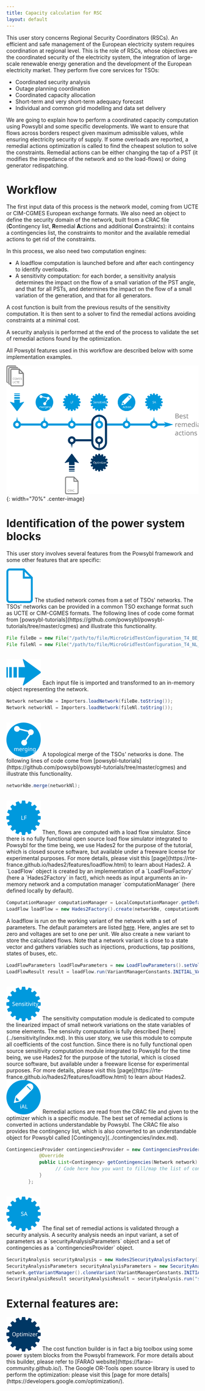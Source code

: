 ```yaml
---
title: Capacity calculation for RSC
layout: default
---
```


This user story concerns Regional Security Coordinators (RSCs). An efficient and safe management of the European electricity system requires coordination at regional level. This is the role of RSCs, whose objectives are the coordinated security of the electricity system, the integration of large-scale renewable energy generation and the development of the European electricity market. They perform five core services for TSOs:

- Coordinated security analysis
- Outage planning coordination
- Coordinated capacity allocation
- Short-term and very short-term adequacy forecast
- Individual and common grid modelling and data set delivery


We are going to explain how to perform a coordinated capacity computation using Powsybl and some specific developments. We want to ensure that flows across borders respect given maximum admissible values, while ensuring electricity security of supply. If some overloads are reported, a remedial actions optimization is called to find the cheapest solution to solve the constraints. Remedial actions can be either changing the tap of a PST (it modifies the impedance of the network and so the load-flows) or doing generator redispatching.

# Workflow

The first input data of this process is the network model, coming from UCTE or CIM-CGMES European exchange formats. We also need an object to define the security domain of the network, built from a CRAC file (**C**ontingency list, **R**emedial **A**ctions and additional **C**onstraints): it contains a contingencies list, the constraints to monitor and the available remedial actions to get rid of the constraints.   

In this process, we also need two computation engines:
- A loadflow computation is launched before and after each contingency to identify overloads.
- A sensitivity computation: for each border, a sensitivity analysis determines the impact on the flow of a small variation of the PST angle, and that for all PSTs, and determines the impact on the flow of a small variation of the generation, and that for all generators.

A cost function is built from the previous results of the sensitivity computation. It is then sent to a solver to find the remedial actions avoiding constraints at a minimal cost.

A security analysis is performed at the end of the process to validate the set of remedial actions found by the optimization.

All Powsybl features used in this workflow are described below with some implementation examples.

![Workflow](./images/Workflow_Capacity_Calculation_RSC.svg){: width="70%" .center-image}

# Identification of the power system blocks

This user story involves several features from the Powsybl framework and some other features that are specific:

<img src="./images/File.svg" alt="" style="vertical-align: bottom"/>
The studied network comes from a set of TSOs' networks. The TSOs' networks can be provided in a common TSO exchange format such as UCTE or CIM-CGMES formats. The following lines of code come format from [powsybl-tutorials](https://github.com/powsybl/powsybl-tutorials/tree/master/cgmes) and illustrate this functionality.

```java
File fileBe = new File("/path/to/file/MicroGridTestConfiguration_T4_BE_BB_Complete_v2.zip");
File fileNl = new File("/path/to/file/MicroGridTestConfiguration_T4_NL_BB_Complete_v2.zip");
```

<br />

<img src="./images/Import.svg" style="vertical-align: bottom"/>
Each input file is imported and transformed to an in-memory object representing the network.

```java
Network networkBe = Importers.loadNetwork(fileBe.toString());
Network networkNl = Importers.loadNetwork(fileNl.toString());
```

<br />

<img src="./images/Network_merging.svg" style="vertical-align: bottom"/>
A topological merge of the TSOs' networks is done. The following lines of code come from [powsybl-tutorials](https://github.com/powsybl/powsybl-tutorials/tree/master/cgmes) and illustrate this functionality.

```java
networkBe.merge(networkNl);
```

<br />

<img src="./images/Compute_LF.svg" style="vertical-align: bottom"/>
Then, flows are computed with a load flow simulator. Since there is no fully functional open source load flow simulator integrated to Powsybl for the time being, we use Hades2 for the purpose of the tutorial, which is closed source software, but available under a freeware license for experimental purposes. For more details, please visit this [page](https://rte-france.github.io/hades2/features/loadflow.html) to learn about Hades2. A `LoadFlow` object is created by an implementation of a `LoadFlowFactory` (here a `Hades2Factory` in fact), which needs as input arguments an in-memory network and a computation manager `computationManager` (here defined locally by default).

```java
ComputationManager computationManager = LocalComputationManager.getDefault();
LoadFlow loadFlow = new Hades2Factory().create(networkBe, computationManager, 0);
```

A loadflow is run on the working variant of the network with a set of parameters. The default parameters are listed [here](../configuration/parameters/LoadFlowParameters.md). Here, angles are set to zero and voltages are set to one per unit. We also create a new variant to store the calculated flows. Note that a network variant is close to a state vector and gathers variables such as injections, productions, tap positions, states of buses, etc.

```java
LoadFlowParameters loadFlowParameters = new LoadFlowParameters().setVoltageInitMode(LoadFlowParameters.VoltageInitMode.DC_VALUES);
LoadFlowResult result = loadFlow.run(VariantManagerConstants.INITIAL_VARIANT_ID, loadFlowParameters).join();
```
<br />

<img src="./images/Compute_Sensitivity.svg" style="vertical-align: bottom"/>
The sensitivity computation module is dedicated to compute the linearized impact of small network variations on the state variables of some elements. The sensivity computation is fully described [here](../sensitivity/index.md). In this user story, we use this module to compute all coefficients of the cost function. Since there is no fully functional open source sensitivity computation module integrated to Powsybl for the time being, we use Hades2 for the purpose of the tutorial, which is closed source software, but available under a freeware license for experimental purposes. For more details, please visit this [page](https://rte-france.github.io/hades2/features/loadflow.html) to learn about Hades2.

<br />

<img src="./images/Modify_iAL.svg" style="vertical-align: bottom"/>
Remedial actions are read from the CRAC file and given to the optimizer which is a specific module. The best set of remedial actions is converted in actions understandable by Powsybl. The CRAC file also provides the contingency list, which is also converted to an understandable object for Powsybl called [Contingency](../contingencies/index.md).

```java
ContingenciesProvider contingenciesProvider = new ContingenciesProvider() {
            @Override
            public List<Contingency> getContingencies(Network network) {
                  // Code here how you want to fill/map the list of contingencies.
            }
        };
```

<br />

<img src="./images/Compute_SA.svg" style="vertical-align: bottom"/>
The final set of remedial actions is validated through a security analysis. A security analysis needs an input variant, a set of parameters as a `securityAnalysisParameters` object and a set of contingencies as a `contingenciesProvider` object.

```java
SecurityAnalysis securityAnalysis = new Hades2SecurityAnalysisFactory().create(networkBe, computationManager, 0);
SecurityAnalysisParameters securityAnalysisParameters = new SecurityAnalysisParameters(); // Default parameters.
network.getVariantManager().cloneVariant(VariantManagerConstants.INITIAL_VARIANT_ID, "saVariant");
SecurityAnalysisResult securityAnalysisResult = securityAnalysis.run("saVariant", securityAnalysisParameters, contingenciesProvider).join();
```

# External features are:

<img src="./images/Compute_Optimizer.svg" style="vertical-align: bottom"/>
The cost function builder is in fact a big toolbox using some power system blocks from the Powsybl framework. For more details about this builder, please refer to [FARAO website](https://farao-community.github.io/). The Google OR-Tools open source library is used to perform the optimization: please visit this [page for more details](https://developers.google.com/optimization/).
